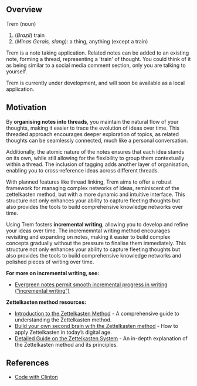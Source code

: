 ## Overview

Trem (noun)

1. (*Brazil*) train
2. (*Minas Gerais, slang*): a thing, anything (except a train)

Trem is a note taking application. Related notes can be added to an existing
note, forming a thread, representing a 'train' of thought. You could
think of it as being similar to a social media comment section, only you are
talking to yourself.

Trem is currently under development, and will soon be available as a local
application.

## Motivation

By **organising notes into threads**, you maintain the natural flow of your
thoughts, making it easier to trace the evolution of ideas over time. This
threaded approach encourages deeper exploration of topics, as related thoughts
can be seamlessly connected, much like a personal conversation.

Additionally, the atomic nature of the notes ensures that each idea stands on
its own, while still allowing for the flexibility to group them contextually
within a thread. The inclusion of tagging adds another layer of organisation,
enabling you to cross-reference ideas across different threads.

With planned features like thread linking, Trem aims to offer a robust framework
for managing complex networks of ideas, reminiscent of the zettelkasten method,
but with a more dynamic and intuitive interface. This structure not only
enhances your ability to capture fleeting thoughts but also provides the tools
to build comprehensive knowledge networks over time.

Using Trem fosters **incremental writing**, allowing you to develop and refine
your ideas over time. The incrememntal writing method encourages revisiting and
expanding on notes, making it easier to build complex concepts gradually without
the pressure to finalise them immediately. This structure not only enhances your
ability to capture fleeting thoughts but also provides the tools to build
comprehensive knowledge networks and polished pieces of writing over time.

**For more on incremental writing, see:**  

* [Evergreen notes permit smooth incremental progress in writing (“incremental writing”)](https://notes.andymatuschak.org/Evergreen_notes_permit_smooth_incremental_progress_in_writing_(%E2%80%9Cincremental_writing%E2%80%9D))

**Zettelkasten method resources:**  

* [Introduction to the Zettelkasten Method](https://zettelkasten.de/overview/) -
A comprehensive guide to understanding the Zettelkasten method.
* [Build your own second brain with the Zettelkasten
method](https://www.atlassian.com/blog/productivity/zettelkasten-method) - How
to apply Zettelkasten in today’s digital age.
* [Detailed Guide on the Zettelkasten
System](https://theproductiveengineer.net/how-to-use-the-zettelkasten-system-a-detailed-guide/) - An in-depth explanation of the Zettelkasten method and its principles.

## References

* [Code with Clinton](https://youtu.be/fHc9AfHllwc?si=Oj5qqi-Gu5lXGFdS)
